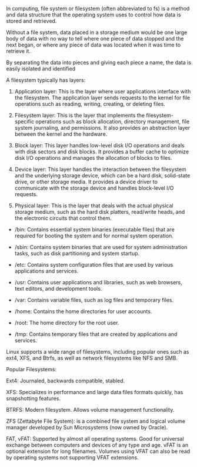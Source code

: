 In computing, file system or filesystem (often abbreviated to fs) is a method and data structure that the operating system uses to control how data is stored and retrieved.

Without a file system, data placed in a storage medium would be one large body of data with no way to tell where one piece of data stopped and the next began, or where any piece of data was located when it was time to retrieve it.

By separating the data into pieces and giving each piece a name, the data is easily isolated and identified

A filesystem typically has layers:

1.  Application layer: This is the layer where user applications interface with the filesystem. The application layer sends requests to the kernel for file operations such as reading, writing, creating, or deleting files.
    
2.  Filesystem layer: This is the layer that implements the filesystem-specific operations such as block allocation, directory management, file system journaling, and permissions. It also provides an abstraction layer between the kernel and the hardware.
    
3.  Block layer: This layer handles low-level disk I/O operations and deals with disk sectors and disk blocks. It provides a buffer cache to optimize disk I/O operations and manages the allocation of blocks to files.
    
4.  Device layer: This layer handles the interaction between the filesystem and the underlying storage device, which can be a hard disk, solid-state drive, or other storage media. It provides a device driver to communicate with the storage device and handles block-level I/O requests.
    
5.  Physical layer: This is the layer that deals with the actual physical storage medium, such as the hard disk platters, read/write heads, and the electronic circuits that control them.



-   /bin: Contains essential system binaries (executable files) that are required for booting the system and for normal system operation.
    
-   /sbin: Contains system binaries that are used for system administration tasks, such as disk partitioning and system startup.
    
-   /etc: Contains system configuration files that are used by various applications and services.
    
-   /usr: Contains user applications and libraries, such as web browsers, text editors, and development tools.
    
-   /var: Contains variable files, such as log files and temporary files.
    
-   /home: Contains the home directories for user accounts.
    
-   /root: The home directory for the root user.
    
-   /tmp: Contains temporary files that are created by applications and services.

Linux supports a wide range of filesystems, including popular ones such as ext4, XFS, and Btrfs, as well as network filesystems like NFS and SMB.

Popular Filesystems:

Ext4: Journaled, backwards compatible, stabled.

XFS: Specializes in performance and large data files formats quickly, has snapshotting features.

BTRFS: Modern filesystem. Allows volume management functionality.

ZFS (Zettabyte File System): is a combined file system and logical volume manager developed by Sun Microsystems (now owned by Oracle).

FAT, vFAT: Supported by almost all operating systems. Good for universal exchange between computers and devices of any type and age. vFAT is an optional extension for long filenames. Volumes using VFAT can also be read by operating systems not supporting VFAT extensions.